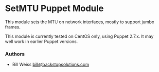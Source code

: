 # SetMTU Puppet Module
This module sets the MTU on network interfaces, mostly to support jumbo frames.

This module is currently tested on CentOS only, using Puppet 2.7.x.  It may
well work in earlier Puppet versions.

### Authors
* Bill Weiss <bill@backstopsolutions.com>

